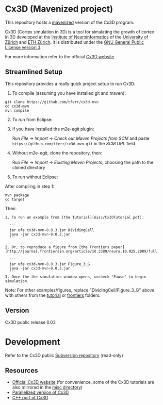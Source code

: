 # Cx3D (Mavenized project)

This repository hosts a [mavenized](https://maven.apache.org) version of the Cx3D program.

Cx3D (Cortex simulation in 3D) is a tool for simulating the growth of cortex in 3D developed at the [Institute of Neuroinformatics](http://www.ini.uzh.ch/) of the [University of Zürich](http://www.uzh.ch/) and [ETH Zürich](http://www.ethz.ch/). It is distributed under the [GNU General Public License version 3](http://www.gnu.org/licenses/gpl.html).

For more information refer to the official [Cx3D website](https://www.ini.uzh.ch/~amw/seco/cx3d/).


## Streamlined Setup
This repository provides a really quick project setup to run Cx3D.

1. To compile (assuming you have installed git and maven):

  ```
  git clone https://github.com/tferr/cx3d-mvn
  cd cx3d-mvn
  mvn compile
  ```

2. To run from Eclipse:

 1. If you have installed the m2e-egit plugin:

      Run *File* → *Import* → *Check out Maven Projects from SCM*  and paste `https://github.com/tferr/cx3d-mvn.git` in the *SCM URL* field

 2. Without m2e-egit, clone the repository, then:

      Run *File* → *Import* → *Existing Maven Projects*, choosing the path to the cloned directory
 
3. To run without Eclipse:

  After compiling in step 1:
  
  ```
  mvn package
  cd target
  ```
  
  Then:
  
    1. To run an example from [the Tutorial](misc/Cx3DTutorial.pdf):
  
      ```  
      jar ufe cx3d-mvn-0.0.3.jar DividingCell
      java -jar cx3d-mvn-0.0.3.jar 
      ```
  
    2. Or, to reproduce a figure from [the Frontiers paper](http://journal.frontiersin.org/article/10.3389/neuro.10.025.2009/full):
   
      ```  
      jar ufe cx3d-mvn-0.0.3.jar Figure_3_G
      java -jar cx3d-mvn-0.0.3.jar
      ```
    3. Once the the simulation window opens, uncheck "Pause" to begin simulation.
  
  Note: For other examples/figures, replace "DividingCell/Figure_3_G" above with others from the [tutorial](src/main/java/sc/iview/cx3d/simulations/tutorial) or [frontiers](src/main/java/sc/iview/cx3d/simulations/frontiers) folders.

## Version
Cx3D public release 0.03


# Development
Refer to the Cx3D public [Subversion repository](https://svn.ini.uzh.ch/pub/cx3dp-core/.) (read-only)


## Resources
 * [Official Cx3D website](https://www.ini.uzh.ch/~amw/seco/cx3d/) (for convenience, some of the Cx3D tutorials are also mirrored in the [misc directory](./misc))
 * [Parallelized version of Cx3D](https://github.com/tferr/cx3dp-mvn)
 * [C++ port of Cx3D](https://github.com/breitwieser/cx3d-cpp)
